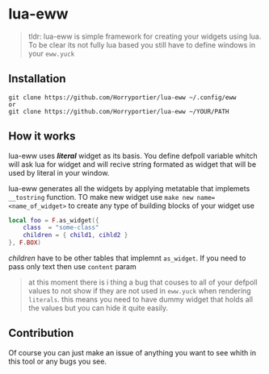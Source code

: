 # lua-eww
> tldr: lua-eww is simple framework for creating your widgets using lua.
> To be clear its not fully lua based you still have to define windows in your `eww.yuck`


## Installation 
```
git clone https://github.com/Horryportier/lua-eww ~/.config/eww
or
git clone https://github.com/Horryportier/lua-eww ~/YOUR/PATH
```

## How it works 
lua-eww uses ***literal*** widget as its basis. You define defpoll variable whitch will ask lua for widget 
and will recive string formated as widget that will be used by literal in your window. 

lua-eww generates all the widgets by applying metatable that implemets `__tostring` function.
TO make new widget use `make new name=<name_of_widget>` to create any type 
of building blocks of your widget use 
```lua 
local foo = F.as_widget({ 
    class  = "some-class"
    children = { child1, cihld2 } 
}, F.BOX)
```
*children* have to be other tables that implemnt `as_widget`. 
If you need to pass only text then use `content` param



> at this moment there is i thing a bug that couses to all of your defpoll 
> values to not show if they are not used in `eww.yuck` when rendering `literals`.
> this means you need to have dummy widget that holds all the values but you can hide it quite easily.   

## Contribution 
Of course  you can just make an issue of anything you want to see whith in this tool or any bugs you see. 

